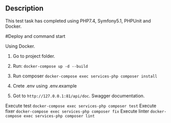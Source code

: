 ## Description

This test task has completed using PHP7.4, Symfony5.1, PHPUnit and Docker.

#Deploy and command start

Using Docker.

1) Go to project folder.

2) Run: `docker-compose up -d --build`

3) Run composer `docker-compose exec services-php composer install`

4) Crete .env using .env.example

5) Got to `http://127.0.0.1:81/api/doc`. Swagger documentation.

Execute test `docker-compose exec services-php composer test`
Execute fixer `docker-compose exec services-php composer fix`
Execute linter `docker-compose exec services-php composer lint`
